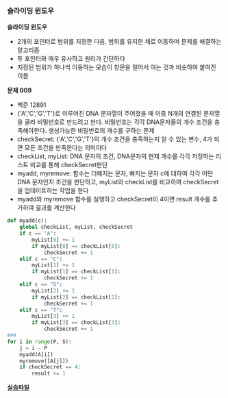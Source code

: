 ### 슬라이딩 윈도우

**슬라이딩 윈도우**

- 2개의 포인터로 범위를 지정한 다음, 범위를 유지한 채로 이동하며 문제를 해결하는 알고리즘
- 투 포인터와 매우 유사하고 원리가 간단하다
- 지정된 범위가 하나씩 이동하는 모습이 창문을 밀어서 여는 것과 비슷하여 붙여진 이름

**문제 009**

- 백준 12891
- {'A','C','G','T'}로 이루어진 DNA 문자열이 주어졌을 때 이중 N개의 연결된 문자열을 골라 비밀번호로 만드려고 한다. 비밀번호는 각각 DNA문자들의 개수 조건을 충족해야한다. 생성가능한 비밀번호의 개수를 구하는 문제
- checkSecret: {'A','C','G','T'}의 개수 조건을 충족하는지 알 수 있는 변수, 4가 되면 모든 조건을 만족한다는 의미이다
- checkList, myList: DNA 문자의 조건, DNA문자의 현재 개수를 각각 저장하는 리스트 비교를 통해 checkSecret판단
- myadd, myremove: 함수는 더해지는 문자, 빠지는 문자 c에 대하여 각각 어떤 DNA 문자인지 조건을 판단하고, myList와 checkList를 비교하여 checkSecret을 업데이트하는 작업을 한다
- myadd와 myremove 함수를 실행하고 checkSecret이 4이면 result 개수를 추가하여 결과를 계산한다

```python
def myadd(c):
    global checkList, myList, checkSecret
    if c == "A":
        myList[0] += 1
        if myList[0] == checkList[0]:
            checkSecret += 1
    elif c == "C":
        myList[1] += 1
        if myList[1] == checkList[1]:
            checkSecret += 1
    elif c == "G":
        myList[2] += 1
        if myList[2] == checkList[2]:
            checkSecret += 1
    elif c == "T":
        myList[3] += 1
        if myList[3] == checkList[3]:
            checkSecret += 1
###
for i in range(P, S):
    j = i - P
    myadd(A[i])
    myremove([A[j]])
    if checkSecret == 4:
        result += 1
```

**[실습파일](chap03_4.py)**
